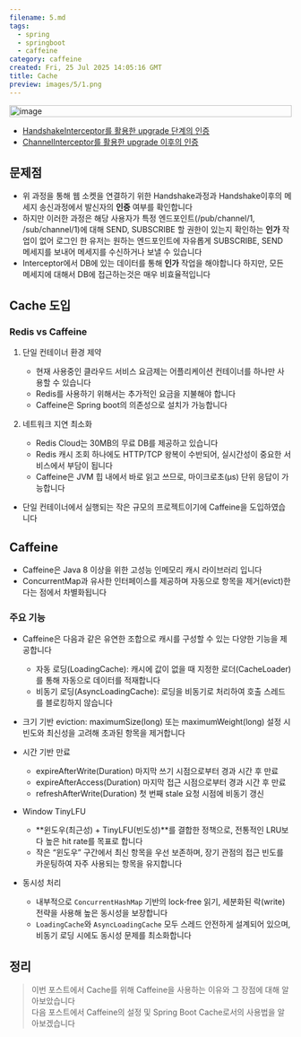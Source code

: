 ```yaml
---
filename: 5.md
tags:
  - spring
  - springboot
  - caffeine
category: caffeine
created: Fri, 25 Jul 2025 14:05:16 GMT
title: Cache
preview: images/5/1.png
---
```


<p style="display:flex;justify-content:center">
  <img src="../../images/5/2.png" width="100%" alt="image"/>
</p>

- [HandshakeInterceptor를 활용한 upgrade 단계의 인증](/post/3)
- [ChannelInterceptor를 활용한 upgrade 이후의 인증](/post/4)

## 문제점

- 위 과정을 통해 웹 소켓을 연결하기 위한 Handshake과정과 Handshake이후의 메세지 송신과정에서 발신자의 **인증** 여부를 확인합니다
- 하지만 이러한 과정은 해당 사용자가 특정 엔드포인트(/pub/channel/1, /sub/channel/1)에 대해 SEND, SUBSCRIBE 할 권한이 있는지 확인하는 **인가** 작업이 없어 로그인 한 유저는 원하는 엔드포인트에 자유롭게 SUBSCRIBE, SEND 메세지를 보내어 메세지를 수신하거나 보낼 수 있습니다
- Interceptor에서 DB에 있는 데이터를 통해 **인가** 작업을 해야합니다 하지만, 모든 메세지에 대해서 DB에 접근하는것은 매우 비효율적입니다

## Cache 도입

### Redis vs Caffeine

1. 단일 컨테이너 환경 제약

   - 현재 사용중인 클라우드 서비스 요금제는 어플리케이션 컨테이너를 하나만 사용할 수 있습니다
   - Redis를 사용하기 위해서는 추가적인 요금을 지불해야 합니다
   - Caffeine은 Spring boot의 의존성으로 설치가 가능합니다

2. 네트워크 지연 최소화

   - Redis Cloud는 30MB의 무료 DB를 제공하고 있습니다
   - Redis 캐시 조회 하나에도 HTTP/TCP 왕복이 수반되어, 실시간성이 중요한 서비스에서 부담이 됩니다
   - Caffeine은 JVM 힙 내에서 바로 읽고 쓰므로, 마이크로초(µs) 단위 응답이 가능합니다

- 단일 컨테이너에서 실행되는 작은 규모의 프로젝트이기에 Caffeine을 도입하였습니다

## Caffeine

- Caffeine은 Java 8 이상을 위한 고성능 인메모리 캐시 라이브러리 입니다
- ConcurrentMap과 유사한 인터페이스를 제공하며 자동으로 항목을 제거(evict)한다는 점에서 차별화됩니다

### 주요 기능

- Caffeine은 다음과 같은 유연한 조합으로 캐시를 구성할 수 있는 다양한 기능을 제공합니다

  - 자동 로딩(LoadingCache): 캐시에 값이 없을 때 지정한 로더(CacheLoader)를 통해 자동으로 데이터를 적재합니다
  - 비동기 로딩(AsyncLoadingCache): 로딩을 비동기로 처리하여 호출 스레드를 블로킹하지 않습니다

- 크기 기반 eviction: maximumSize(long) 또는 maximumWeight(long) 설정 시 빈도와 최신성을 고려해 초과된 항목을 제거합니다

- 시간 기반 만료

  - expireAfterWrite(Duration) 마지막 쓰기 시점으로부터 경과 시간 후 만료
  - expireAfterAccess(Duration) 마지막 접근 시점으로부터 경과 시간 후 만료
  - refreshAfterWrite(Duration) 첫 번째 stale 요청 시점에 비동기 갱신

- Window TinyLFU

  - **윈도우(최근성) + TinyLFU(빈도성)**를 결합한 정책으로, 전통적인 LRU보다 높은 hit rate를 목표로 합니다
  - 작은 “윈도우” 구간에서 최신 항목을 우선 보존하며, 장기 관점의 접근 빈도를 카운팅하여 자주 사용되는 항목을 유지합니다

- 동시성 처리

  - 내부적으로 `ConcurrentHashMap` 기반의 lock‑free 읽기, 세분화된 락(write) 전략을 사용해 높은 동시성을 보장합니다
  - `LoadingCache`와 `AsyncLoadingCache` 모두 스레드 안전하게 설계되어 있으며, 비동기 로딩 시에도 동시성 문제를 최소화합니다

## 정리

> 이번 포스트에서 Cache를 위해 Caffeine을 사용하는 이유와 그 장점에 대해 알아보았습니다<br/>
> 다음 포스트에서 Caffeine의 설정 및 Spring Boot Cache로서의 사용법을 알아보겠습니다